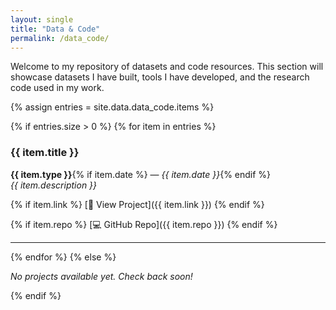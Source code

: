 ```yaml
---
layout: single
title: "Data & Code"
permalink: /data_code/
---
```


Welcome to my repository of datasets and code resources. This section will showcase datasets I have built, tools I have developed, and the research code used in my work.

{% assign entries = site.data.data_code.items %}

{% if entries.size > 0 %}
  {% for item in entries %}
  ### {{ item.title }}
  **{{ item.type }}**{% if item.date %} — _{{ item.date }}_{% endif %}  
  _{{ item.description }}_

  {% if item.link %}
  [🔗 View Project]({{ item.link }})
  {% endif %}

  {% if item.repo %}
  [💻 GitHub Repo]({{ item.repo }})
  {% endif %}

  ---
  {% endfor %}
{% else %}
<p><em>No projects available yet. Check back soon!</em></p>
{% endif %}


